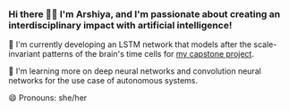 ### Hi there 👋🏾  I'm Arshiya, and I'm passionate about creating an interdisciplinary impact with artificial intelligence!

<!--
**arshiyaansari/arshiyaansari** is a ✨ _special_ ✨ repository because its `README.md` (this file) appears on your GitHub profile.
-->

🔭 I'm currently developing an LSTM network that models after the scale-invariant patterns of the brain's time cells for [my capstone project](https://github.com/gauvand/SIF_Capstone). 

🌱 I'm learning more on deep neural networks and convolution neural networks for the use case of autonomous systems. 

😄 Pronouns: she/her
